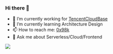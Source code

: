 ### Hi there 👋

<!--
**dongyuanxin/dongyuanxin** is a ✨ _special_ ✨ repository because its `README.md` (this file) appears on your GitHub profile.

Here are some ideas to get you started:

- 🔭 I’m currently working on ...
- 🌱 I’m currently learning ...
- 👯 I’m looking to collaborate on ...
- 🤔 I’m looking for help with ...
- 💬 Ask me about ...
- 📫 How to reach me: ...
- 😄 Pronouns: ...
- ⚡ Fun fact: ...
-->

- 🔭 I’m currently working for [TencentCloudBase](https://www.cloudbase.net/)
- 🌱 I’m currently learning Architecture Design
- 📫 How to reach me: [0x98k](https://0x98k.com/)
- 💬 Ask me about Serverless/Cloud/Frontend

[![](https://github-readme-stats.vercel.app/api?username=dongyuanxin&show_icons=true&title_color=fff&icon_color=79ff97&text_color=9f9f9f&bg_color=151515)](https://github-readme-stats.vercel.app/api?username=dongyuanxin&show_icons=true&title_color=fff&icon_color=79ff97&text_color=9f9f9f&bg_color=151515)
